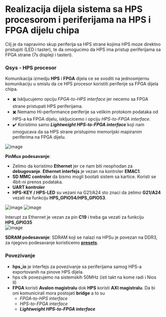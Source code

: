 # Realizacija dijela sistema sa HPS procesorom i periferijama na HPS i FPGA dijelu chipa
Cilj je da napravimo skup periferija sa HPS strane kojima HPS moze direktno pristupiti (LED i taster), te da omogucimo da 
HPS ima pristup periferijama sa FPGA strane (7s displeji i tasteri).

### Qsys - HPS procesor
Komunikacija izmedju **HPS** i **FPGA** dijela ce se svoditi na jednosmjernu komunikaciju u smislu da ce HPS procesor koristiti
periferije sa FPGA dijela chipa.</br>
 - ✖️ Iskljucujemo opciju *FPGA-to-HPS interface* jer necemo sa FPGA strane pristupati HPS periferijama.</br>
 - ✖️ Nemamo Hi-performance periferije sa velikim protokom podataka od HPS-a ka FPGA dijelu, iskljucicemo i opciju *HPS-to-FPGA interface*.</br>
 - ✔️ Koristimo samo ***Lightweight HPS-to-FPGA interface*** koji nam omogucava da sa HPS strane pristupimo memorijski mapiranim periferima na FPGA dijelu.

![image](https://github.com/user-attachments/assets/dc798d97-d827-4ffe-ae07-9df3c3f8c041)

**PinMux podesavanje**:

- Zelimo da koristimo **Ethernet** jer ce nam biti neophodan za **debugovanje**. **Ethernet interfejs** je vezan na kontroler **EMAC1**.
- **SD MMC controler** da bismo mogli bootati sistem sa kartice. Koristi se 4bit-ni prenos podataka.
- **UART kontroler**
- **HPS-KEY / HPS-LED** su vezani na G21/A24 sto znaci da zelimo **G21/A24** vezati na funkciju **HPS_GPIO54/HPS_GPIO53**.

![image](https://github.com/user-attachments/assets/92a4c1ce-1f51-4d36-ad1e-51ad72274fdb)
![image](https://github.com/user-attachments/assets/d8f164cc-eb60-4254-825e-0ea5b868ee9b)

Interupt za Ethernet je vezan za pin **C19** i treba ga vezati za funkciju **HPS_GPIO35**</br>
![image](https://github.com/user-attachments/assets/d2b4b59d-a4aa-4838-993d-e00e74ae91fd)

**SDRAM podesavanje**:
SDRAM koji se nalazi na HPSu je povezan na DDR3, za njegovo podesavanje koristicemo **[presets](presets/de1-soc-hps-ddr.qprs)**.


### Povezivanje

- **hps_io** je interfejs za povezivanje sa periferijama samog HPS-a exportovanih na pinove HPS dijela.
- hps clk povezujemo na sistemskih 50MHz (isti takt na kome radi i Nios II)
- **FPGA** koristi **Avalon magistralu** dok **HPS** koristi **AXI magistralu**. Da bi oni komunicirali mora postojati **bridge** a to su
   -  *FPGA-to-HPS interface*
   -  *HPS-to-FPGA interface*
   -  ***Lightweight HPS-to-FPGA interface***
